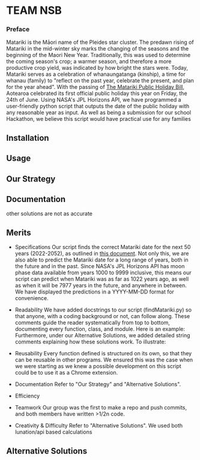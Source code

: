 # **TEAM NSB**

### **Preface**
Matariki is the Māori name of the Pleides star cluster. The predawn rising of Matariki in the mid-winter sky marks the changing of the seasons and the beginning of the Maori New Year. Traditionally, this was used to determine the coming season's crop; a warmer season, and therefore a more productive crop yield, was indicated by how bright the stars were. Today, Matariki serves as a celebration of whanaungatanga (kinship), a time for whanau (family) to "reflect on the past year, celebrate the present, and plan for the year ahead". With the passing of [The Matariki Public Holiday Bill](https://www.parliament.nz/en/pb/bills-and-laws/bills-proposed-laws/document/BILL_115986/te-pire-m%C5%8D-te-hararei-t%C5%ABmatanui-o-te-k%C4%81hui-o-matarikite), Aotearoa celebrated its first official public holiday this year on Friday, the 24th of June. Using NASA's JPL Horizons API, we have programmed a user-friendly python script that outputs the date of the public holiday with any reasonable year as input. As well as being a submission for our school Hackathon, we believe this script would have practical use for any families 

## **Installation**

## **Usage**

## **Our Strategy**

## **Documentation**
other solutions are not as accurate

## **Merits**
  - Specifications
  Our script finds the correct Matariki date for the next 50 years (2022-2052), as outlined in [this document](https://www.mbie.govt.nz/assets/matariki-dates-2022-to-2052-matariki-advisory-group.pdf). Not only this, we are also able to predict the Matariki date for a long range of years, both in the future and in the past. Since NASA's JPL Horizons API has moon phase data available from years 1000 to 9999 inclusive, this means our script can predict when Matariki was as far as 1022 years ago, as well as when it will be 7977 years in the future, and anywhere in between. We have displayed the predictions in a YYYY-MM-DD format for convenience.
  - Readability
  We have added docstrings to our script (findMatariki.py) so that anyone, with a coding background or not, can follow along. These comments guide the reader systematically from top to bottom, documenting every function, class, and module. Here is an example:
Furthermore, under our Alternative Solutions, we added detailed string comments explaining how these solutions work. To illustrate:
  - Reusability
  Every function defined is structured on its own, so that they can be reusable in other programs. We ensured this was the case when we were starting as we knew a possible development on this script could be to use it as a Chrome extension.
  - Documentation
  Refer to "Our Strategy" and "Alternative Solutions".
  - Efficiency
  
  - Teamwork
 Our group was the first to make a repo and push commits, and both members have written >1/2n code.
  - Creativity & Difficulty
 Refer to "Alternative Solutions". We used both lunation/api based calculations

## **Alternative Solutions**
